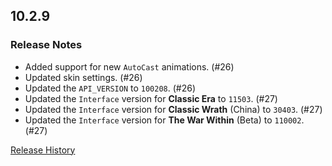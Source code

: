 ## 10.2.9

### Release Notes

- Added support for new `AutoCast` animations. (#26)
- Updated skin settings. (#26)
- Updated the `API_VERSION` to `100208`. (#26)
- Updated the `Interface` version for **Classic Era** to `11503`. (#27)
- Updated the `Interface` version for **Classic Wrath** (China) to `30403`. (#27)
- Updated the `Interface` version for **The War Within** (Beta) to `110002`. (#27)

[Release History](https://github.com/SFX-WoW/Masque_Squarish/wiki/History)
